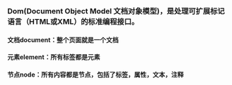 ### Dom(Document Object Model 文档对象模型)，是处理可扩展标记语言（HTML或XML）的标准编程接口。

#### 文档document：整个页面就是一个文档
#### 元素element：所有标签都是元素
#### 节点node：所有内容都是节点，包括了标签，属性，文本，注释